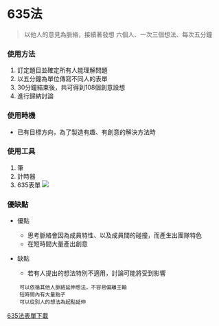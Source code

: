 # 635法

> 以他人的意見為脈絡，接續著發想
> 六個人、一次三個想法、每次五分鐘

### 使用方法
  1. 訂定題目並確定所有人能理解問題
  2. 以五分鐘為單位傳寫不同人的表單
  3. 30分鐘結束後，共可得到108個創意設想
  4. 進行歸納討論

### 使用時機
  - 已有目標方向，為了製造有趣、有創意的解決方法時

### 使用工具
  1. 筆
  2. 計時器
  3. 635表單
![](https://i.imgur.com/bxkZg2t.jpg)




### 優缺點
- 優點
    - 思考脈絡會因為成員特性、以及成員間的碰撞，而產生出團隊特色
    - 在短時間大量產出創意
    
- 缺點
    - 若有人提出的想法特別不適用，討論可能將受到影響

```
    可以依循其他人脈絡延伸想法，不容易偏離主軸
    短時間內有大量點子
    可以從別人的想法為起點延伸
```


[635法表單下載](https://imgur.com/FMQTeWT)

```

```


